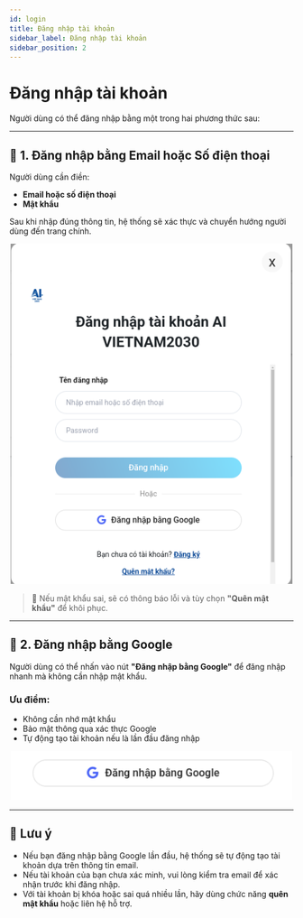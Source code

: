 ```yaml
---
id: login
title: Đăng nhập tài khoản
sidebar_label: Đăng nhập tài khoản
sidebar_position: 2
---
```


# Đăng nhập tài khoản

Người dùng có thể đăng nhập bằng một trong hai phương thức sau:

---

## 🔑 1. Đăng nhập bằng Email hoặc Số điện thoại

Người dùng cần điền:

- **Email hoặc số điện thoại**
- **Mật khẩu**

Sau khi nhập đúng thông tin, hệ thống sẽ xác thực và chuyển hướng người dùng đến trang chính.

<div align="center">
  <img src="/img/login-form.png" alt="Form đăng nhập" width="500"/>
</div>

> 📌 Nếu mật khẩu sai, sẽ có thông báo lỗi và tùy chọn **"Quên mật khẩu"** để khôi phục.

---

## 🔐 2. Đăng nhập bằng Google

Người dùng có thể nhấn vào nút **"Đăng nhập bằng Google"** để đăng nhập nhanh mà không cần nhập mật khẩu.

### Ưu điểm:
- Không cần nhớ mật khẩu
- Bảo mật thông qua xác thực Google
- Tự động tạo tài khoản nếu là lần đầu đăng nhập

<div align="center">
  <img src="/img/google-login-button.png" alt="Nút Google OAuth" width="500"/>
</div>

---

## 📌 Lưu ý

- Nếu bạn đăng nhập bằng Google lần đầu, hệ thống sẽ tự động tạo tài khoản dựa trên thông tin email.
- Nếu tài khoản của bạn chưa xác minh, vui lòng kiểm tra email để xác nhận trước khi đăng nhập.
- Với tài khoản bị khóa hoặc sai quá nhiều lần, hãy dùng chức năng **quên mật khẩu** hoặc liên hệ hỗ trợ.